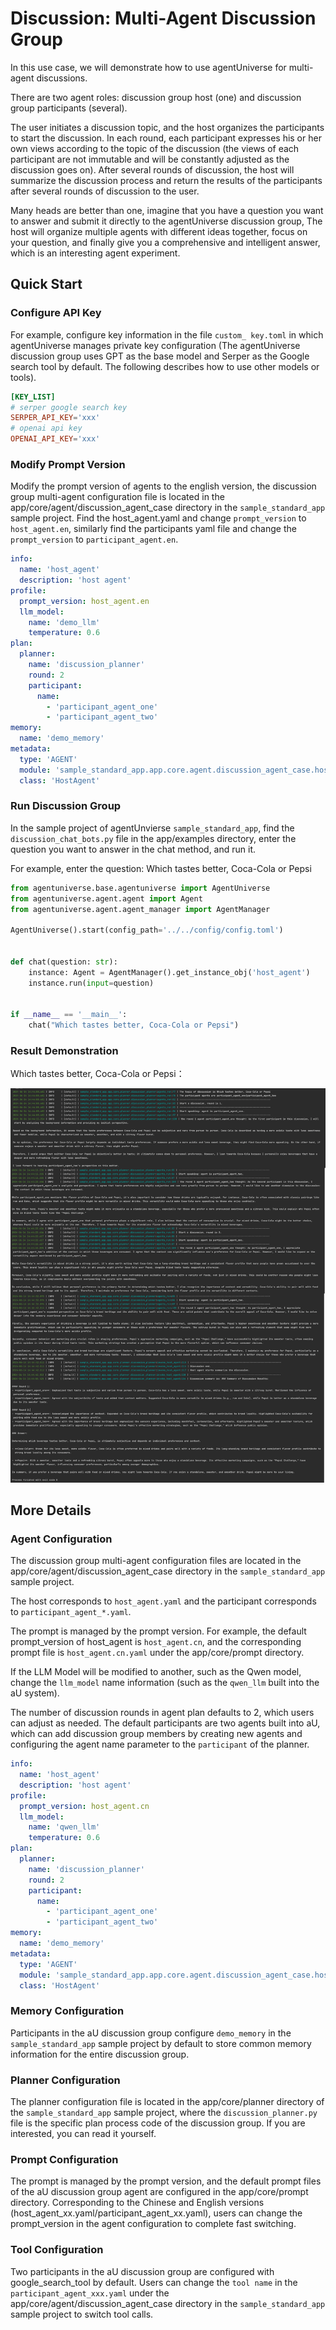 # Discussion: Multi-Agent Discussion Group
In this use case, we will demonstrate how to use agentUniverse for multi-agent discussions.

There are two agent roles: discussion group host (one) and discussion group participants (several).

The user initiates a discussion topic, and the host organizes the participants to start the discussion. In each round, each participant expresses his or her own views according to the topic of the discussion (the views of each participant are not immutable and will be constantly adjusted as the discussion goes on). After several rounds of discussion, the host will summarize the discussion process and return the results of the participants after several rounds of discussion to the user.

Many heads are better than one, imagine that you have a question you want to answer and submit it directly to the agentUniverse discussion group, The host will organize multiple agents with different ideas together, focus on your question, and finally give you a comprehensive and intelligent answer, which is an interesting agent experiment.

## Quick Start
### Configure API Key
For example, configure key information in the file `custom_ key.toml` in which agentUniverse manages private key configuration (The agentUniverse discussion group uses GPT as the base model and Serper as the Google search tool by default. The following describes how to use other models or tools).
```toml
[KEY_LIST]
# serper google search key
SERPER_API_KEY='xxx'
# openai api key
OPENAI_API_KEY='xxx'
```
### Modify Prompt Version
Modify the prompt version of agents to the english version, the discussion group multi-agent configuration file is located in the app/core/agent/discussion_agent_case directory in the `sample_standard_app` sample project. Find the host_agent.yaml and change `prompt_version` to `host_agent.en`, similarly find the participants yaml file and change the `prompt_version` to `participant_agent.en`.

```yaml
info:
  name: 'host_agent'
  description: 'host agent'
profile:
  prompt_version: host_agent.en
  llm_model:
    name: 'demo_llm'
    temperature: 0.6
plan:
  planner:
    name: 'discussion_planner'
    round: 2
    participant:
      name:
        - 'participant_agent_one'
        - 'participant_agent_two'
memory:
  name: 'demo_memory'
metadata:
  type: 'AGENT'
  module: 'sample_standard_app.app.core.agent.discussion_agent_case.host_agent'
  class: 'HostAgent'
```


### Run Discussion Group
In the sample project of agentUnvierse `sample_standard_app`, find the `discussion_chat_bots.py` file in the app/examples directory, enter the question you want to answer in the chat method, and run it.

For example, enter the question: Which tastes better, Coca-Cola or Pepsi
```python
from agentuniverse.base.agentuniverse import AgentUniverse
from agentuniverse.agent.agent import Agent
from agentuniverse.agent.agent_manager import AgentManager

AgentUniverse().start(config_path='../../config/config.toml')


def chat(question: str):
    instance: Agent = AgentManager().get_instance_obj('host_agent')
    instance.run(input=question)


if __name__ == '__main__':
    chat("Which tastes better, Coca-Cola or Pepsi")
```
### Result Demonstration
Which tastes better, Coca-Cola or Pepsi：

![Picture](../_picture/coca-cola_or_pepsi.png)

## More Details
### Agent Configuration
The discussion group multi-agent configuration files are located in the app/core/agent/discussion_agent_case directory in the `sample_standard_app` sample project.

The host corresponds to `host_agent.yaml` and the participant corresponds to `participant_agent_*.yaml`.


The prompt is managed by the prompt version. For example, the default prompt_version of host_agent is `host_agent.cn`, and the corresponding prompt file is `host_agent.cn.yaml` under the app/core/prompt directory.

If the LLM Model will be modified to another, such as the Qwen model, change the `llm_model` name information (such as the `qwen_llm` built into the aU system).

The number of discussion rounds in agent plan defaults to 2, which users can adjust as needed. The default participants are two agents built into aU, which can add discussion group members by creating new agents and configuring the agent name parameter to the `participant` of the planner.

```yaml
info:
  name: 'host_agent'
  description: 'host agent'
profile:
  prompt_version: host_agent.cn
  llm_model:
    name: 'qwen_llm'
    temperature: 0.6
plan:
  planner:
    name: 'discussion_planner'
    round: 2
    participant:
      name:
        - 'participant_agent_one'
        - 'participant_agent_two'
memory:
  name: 'demo_memory'
metadata:
  type: 'AGENT'
  module: 'sample_standard_app.app.core.agent.discussion_agent_case.host_agent'
  class: 'HostAgent'
```

### Memory Configuration
Participants in the aU discussion group configure `demo_memory` in the `sample_standard_app` sample project by default to store common memory information for the entire discussion group.

### Planner Configuration
The planner configuration file is located in the app/core/planner directory of the `sample_standard_app` sample project, where the `discussion_planner.py` file is the specific plan process code of the discussion group. If you are interested, you can read it yourself.

### Prompt Configuration
The prompt is managed by the prompt version, and the default prompt files of the aU discussion group agent are configured in the app/core/prompt directory. Corresponding to the Chinese and English versions (host_agent_xx.yaml/participant_agent_xx.yaml), users can change the prompt_version in the agent configuration to complete fast switching.

### Tool Configuration
Two participants in the aU discussion group are configured with google_search_tool by default. Users can change the `tool name` in the `participant_agent_xxx.yaml` under the app/core/agent/discussion_agent_case directory in the `sample_standard_app` sample project to switch tool calls.
